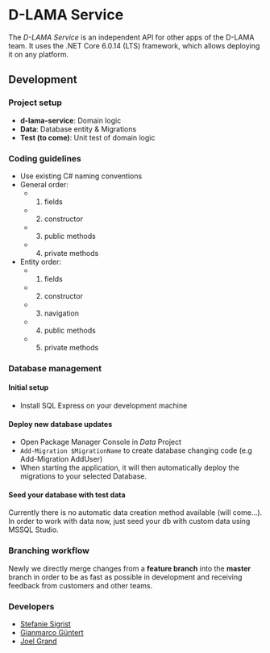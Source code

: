 # D-LAMA Service


The *D-LAMA Service* is an independent API for other apps of the D-LAMA team. It uses the .NET Core 6.0.14 (LTS) framework, which allows deploying it on any platform. 

## Development
### Project setup
- **d-lama-service**: Domain logic
- **Data**: Database entity & Migrations
- **Test (to come)**: Unit test of domain logic

### Coding guidelines
- Use existing C# naming conventions
- General order:
    - 1. fields
    - 2. constructor
    - 3. public methods
    - 4. private methods
- Entity order:
    - 1. fields
    - 2. constructor
    - 3. navigation
    - 4. public methods
    - 5. private methods

### Database management
#### Initial setup
- Install SQL Express on your development machine

#### Deploy new database updates

- Open Package Manager Console in *Data* Project
- `Add-Migration $MigrationName` to create database changing code (e.g Add-Migration AddUser)
- When starting the application, it will then automatically deploy the migrations to your selected Database.

#### Seed your database with test data
Currently there is no automatic data creation method available (will come...).
In order to work with data now, just seed your db with custom data using MSSQL Studio.

### Branching workflow
Newly we directly merge changes from a **feature branch** into the **master** branch in order to be as fast as possible in development and receiving feedback from customers and other teams. 


### Developers
- [Stefanie Sigrist](https://github.com/sigrist3)
- [Gianmarco Güntert](https://github.com/guentgia)
- [Joel Grand](https://github.com/joelgrand)

